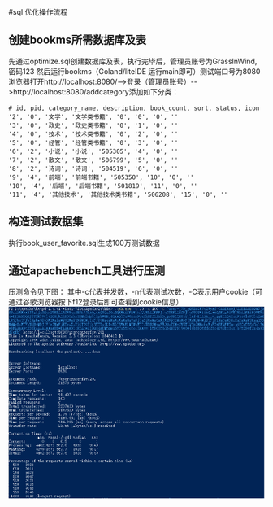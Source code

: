 #sql 优化操作流程  
## 创建bookms所需数据库及表 
先通过optimize.sql创建数据库及表，执行完毕后，管理员账号为GrassInWind, 密码123 
然后运行bookms（Goland/liteIDE 运行main即可）测试端口号为8080 
浏览器打开http://localhost:8080/-->登录（管理员账号）-->http://localhost:8080/addcategory添加如下分类： 
```
# id, pid, category_name, description, book_count, sort, status, icon
'2', '0', '文学', '文学类书籍', '0', '0', '0', ''
'3', '0', '政史', '政史类书籍', '0', '1', '0', ''
'4', '0', '技术', '技术类书籍', '0', '2', '0', ''
'5', '0', '经管', '经管类书籍', '0', '3', '0', ''
'6', '2', '小说', '小说', '505305', '4', '0', ''
'7', '2', '散文', '散文', '506799', '5', '0', ''
'8', '2', '诗词', '诗词', '504519', '6', '0', ''
'9', '4', '前端', '前端书籍', '505350', '10', '0', ''
'10', '4', '后端', '后端书籍', '501819', '11', '0', ''
'11', '4', '其他技术', '其他技术类书籍', '506208', '15', '0', ''
```
## 构造测试数据集 
执行book_user_favorite.sql生成100万测试数据 
## 通过apachebench工具进行压测 
压测命令见下图： 
其中-c代表并发数，-n代表测试次数，-C表示用户cookie（可通过谷歌浏览器按下f12登录后即可查看到cookie信息） 
![压测示例.png](https://github.com/GrassInWind2019/bookms/blob/master/readme/sql%20optimize/usercenterfav%202020-02-01%20111424.png)
